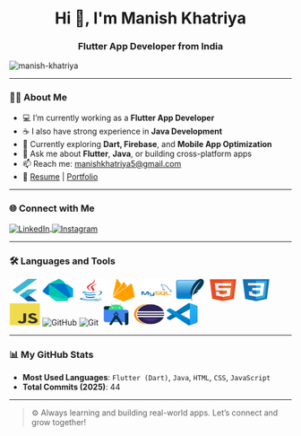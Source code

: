 <h1 align="center">Hi 👋, I'm Manish Khatriya</h1>
<h3 align="center">Flutter App Developer from India</h3>

<p align="left">
  <img src="https://komarev.com/ghpvc/?username=manish-khatriya&label=Profile%20views&color=0e75b6&style=flat" alt="manish-khatriya" />
</p>

---

### 🧑‍💻 About Me

- 💻 I’m currently working as a **Flutter App Developer**
- ☕ I also have strong experience in **Java Development**
- 🌱 Currently exploring **Dart, Firebase**, and **Mobile App Optimization**
- 💬 Ask me about **Flutter**, **Java**, or building cross-platform apps
- 📫 Reach me: [manishkhatriya5@gmail.com](mailto:manishkhatriya5@gmail.com)  
- 📄 [Resume](https://drive.google.com/file/d/16n1fmt6oXg9WCaE6JXsmzoWNaUxQ4AMp/view?usp=sharing) | [Portfolio](https://manish-khatriya.github.io/Portfolio--2025/)

---

### 🌐 Connect with Me

<p align="left">
  <a href="https://www.linkedin.com/in/manish-khatriya-ab8763249/" target="blank">
    <img align="center" src="https://raw.githubusercontent.com/rahuldkjain/github-profile-readme-generator/master/src/images/icons/Social/linked-in-alt.svg" alt="LinkedIn" height="40" width="60" />
  </a>
  <a href="https://www.instagram.com/gurjar__manish27__/" target="blank">
    <img align="center" src="https://raw.githubusercontent.com/rahuldkjain/github-profile-readme-generator/master/src/images/icons/Social/instagram.svg" alt="Instagram" height="40" width="60" />
  </a>
</p>

---

### 🛠️ Languages and Tools

<p align="left">
  <img src="https://raw.githubusercontent.com/devicons/devicon/master/icons/flutter/flutter-original.svg" alt="Flutter" width="55" height="40"/>
  <img src="https://raw.githubusercontent.com/devicons/devicon/master/icons/dart/dart-original.svg" alt="Dart" width="55" height="40"/>
  <img src="https://raw.githubusercontent.com/devicons/devicon/master/icons/java/java-original.svg" alt="Java" width="55" height="40"/>
  <img src="https://raw.githubusercontent.com/devicons/devicon/master/icons/firebase/firebase-plain.svg" alt="Firebase" width="55" height="40"/>
  <img src="https://raw.githubusercontent.com/devicons/devicon/master/icons/mysql/mysql-original-wordmark.svg" alt="MySQL" width="55" height="40"/>
  <img src="https://raw.githubusercontent.com/devicons/devicon/master/icons/sqlite/sqlite-original.svg" alt="SQLite" width="55" height="40"/>
  <img src="https://raw.githubusercontent.com/devicons/devicon/master/icons/html5/html5-original.svg" alt="HTML5" width="55" height="40"/>
  <img src="https://raw.githubusercontent.com/devicons/devicon/master/icons/css3/css3-original.svg" alt="CSS3" width="55" height="40"/>
  <img src="https://raw.githubusercontent.com/devicons/devicon/master/icons/javascript/javascript-original.svg" alt="JavaScript" width="55" height="40"/>
  <img src="https://github.githubassets.com/images/modules/logos_page/GitHub-Mark.png" alt="GitHub" width="55" height="80"/>
  <img src="https://www.vectorlogo.zone/logos/git-scm/git-scm-icon.svg" alt="Git" width="55" height="40"/>
  <img src="https://raw.githubusercontent.com/devicons/devicon/master/icons/androidstudio/androidstudio-original.svg" alt="Android Studio" width="55" height="40"/>
  <img src="https://raw.githubusercontent.com/devicons/devicon/master/icons/eclipse/eclipse-original.svg" alt="Eclipse" width="55" height="40"/>
  <img src="https://raw.githubusercontent.com/devicons/devicon/master/icons/vscode/vscode-original.svg" alt="VS Code" width="55" height="40"/>
</p>

---

### 📊 My GitHub Stats

- **Most Used Languages**: `Flutter (Dart)`, `Java`, `HTML`, `CSS`, `JavaScript`
- **Total Commits (2025)**: 44

---

> ⚙️ Always learning and building real-world apps. Let’s connect and grow together!
